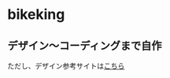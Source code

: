 # bikeking

## デザイン〜コーディングまで自作
  
  
ただし、デザイン参考サイトは[こちら](https://coco-factory.jp/ugokuweb/wp-content/themes/ugokuweb/data/1-2/1-2.html)
